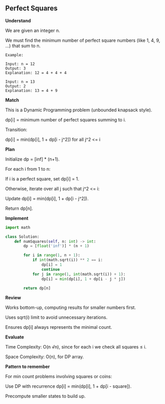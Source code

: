 ## Perfect Squares

**Understand**

We are given an integer n.

We must find the minimum number of perfect square numbers (like 1, 4, 9, …) that sum to n.

```
Example:

Input: n = 12
Output: 3
Explanation: 12 = 4 + 4 + 4

Input: n = 13
Output: 2
Explanation: 13 = 4 + 9
```

**Match**

This is a Dynamic Programming problem (unbounded knapsack style).

dp[i] = minimum number of perfect squares summing to i.

Transition:

dp[i] = min(dp[i], 1 + dp[i - j^2]) for all j^2 <= i

**Plan**

Initialize dp = [inf] \* (n+1).

For each i from 1 to n:

If i is a perfect square, set dp[i] = 1.

Otherwise, iterate over all j such that j^2 <= i:

Update dp[i] = min(dp[i], 1 + dp[i - j^2]).

Return dp[n].

**Implement**

```py
import math

class Solution:
    def numSquares(self, n: int) -> int:
        dp = [float('inf')] * (n + 1)

        for i in range(1, n + 1):
            if int(math.sqrt(i)) ** 2 == i:
                dp[i] = 1
                continue
            for j in range(1, int(math.sqrt(i)) + 1):
                dp[i] = min(dp[i], 1 + dp[i - j * j])

        return dp[n]
```

**Review**

Works bottom-up, computing results for smaller numbers first.

Uses sqrt(i) limit to avoid unnecessary iterations.

Ensures dp[i] always represents the minimal count.

**Evaluate**

Time Complexity: O(n √n), since for each i we check all squares ≤ i.

Space Complexity: O(n), for DP array.

**Pattern to remember**

For min count problems involving squares or coins:

Use DP with recurrence dp[i] = min(dp[i], 1 + dp[i - square]).

Precompute smaller states to build up.
